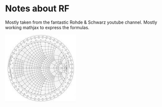 # Notes about RF

Mostly taken from the fantastic Rohde & Schwarz youtube channel. Mostly working mathjax to express the formulas.

![Smith Chart with Annotations](smith_chart.jpg)



